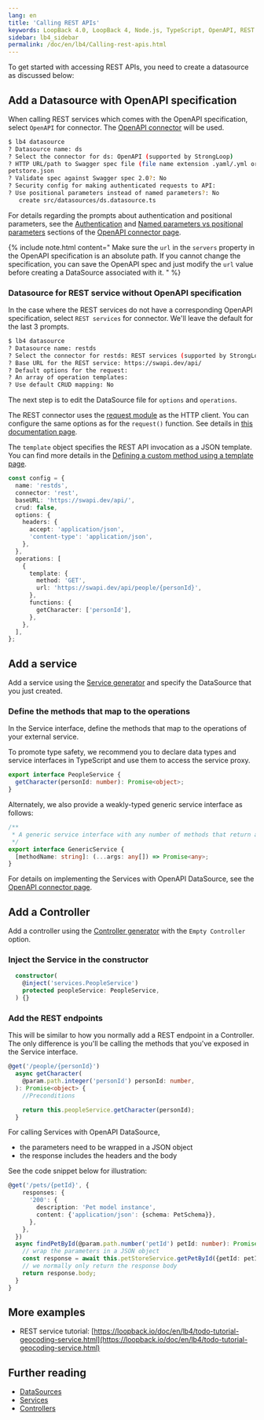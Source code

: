 ```yaml
---
lang: en
title: 'Calling REST APIs'
keywords: LoopBack 4.0, LoopBack 4, Node.js, TypeScript, OpenAPI, REST
sidebar: lb4_sidebar
permalink: /doc/en/lb4/Calling-rest-apis.html
---
```


To get started with accessing REST APIs, you need to create a datasource as
discussed below:

## Add a Datasource with OpenAPI specification

When calling REST services which comes with the OpenAPI specification, select
`OpenAPI` for connector. The [OpenAPI connector](OpenAPI-connector.html) will be
used.

```sh
$ lb4 datasource
? Datasource name: ds
? Select the connector for ds: OpenAPI (supported by StrongLoop)
? HTTP URL/path to Swagger spec file (file name extension .yaml/.yml or .json):
petstore.json
? Validate spec against Swagger spec 2.0?: No
? Security config for making authenticated requests to API:
? Use positional parameters instead of named parameters?: No
   create src/datasources/ds.datasource.ts
```

For details regarding the prompts about authentication and positional
parameters, see the [Authentication](OpenAPI-connector.html##authentication) and
[Named parameters vs positional parameters](OpenAPI-connector.html#named-parameters-vs-positional-parameters)
sections of the [OpenAPI connector page](OpenAPI-connector.html).

{% include note.html content="
Make sure the `url` in the `servers` property in the OpenAPI specification is an absolute path. If you cannot change the specification, you can save the OpenAPI spec and just modify the `url` value before creating a DataSource associated with it.
" %}

### Datasource for REST service without OpenAPI specification

In the case where the REST services do not have a corresponding OpenAPI
specification, select `REST services` for connector. We'll leave the default for
the last 3 prompts.

```sh
$ lb4 datasource
? Datasource name: restds
? Select the connector for restds: REST services (supported by StrongLoop)
? Base URL for the REST service: https://swapi.dev/api/
? Default options for the request:
? An array of operation templates:
? Use default CRUD mapping: No
```

The next step is to edit the DataSource file for `options` and `operations`.

The REST connector uses the
[request module](https://www.npmjs.com/package/request) as the HTTP client. You
can configure the same options as for the `request()` function. See details in
[this documentation page](https://loopback.io/doc/en/lb4/REST-connector.html#configure-options-for-request).

The `template` object specifies the REST API invocation as a JSON template. You
can find more details in the
[Defining a custom method using a template page](https://loopback.io/doc/en/lb4/REST-connector.html#defining-a-custom-method-using-a-template).

```ts
const config = {
  name: 'restds',
  connector: 'rest',
  baseURL: 'https://swapi.dev/api/',
  crud: false,
  options: {
    headers: {
      accept: 'application/json',
      'content-type': 'application/json',
    },
  },
  operations: [
    {
      template: {
        method: 'GET',
        url: 'https://swapi.dev/api/people/{personId}',
      },
      functions: {
        getCharacter: ['personId'],
      },
    },
  ],
};
```

## Add a service

Add a service using the [Service generator](Service-generator.md) and specify
the DataSource that you just created.

### Define the methods that map to the operations

In the Service interface, define the methods that map to the operations of your
external service.

To promote type safety, we recommend you to declare data types and service
interfaces in TypeScript and use them to access the service proxy.

```ts
export interface PeopleService {
  getCharacter(personId: number): Promise<object>;
}
```

Alternately, we also provide a weakly-typed generic service interface as
follows:

```ts
/**
 * A generic service interface with any number of methods that return a promise
 */
export interface GenericService {
  [methodName: string]: (...args: any[]) => Promise<any>;
}
```

For details on implementing the Services with OpenAPI DataSource, see the
[OpenAPI connector page](OpenAPI-connector.html).

## Add a Controller

Add a controller using the [Controller generator](Controller-generator.md) with
the `Empty Controller` option.

### Inject the Service in the constructor

```ts
  constructor(
    @inject('services.PeopleService')
    protected peopleService: PeopleService,
  ) {}
```

### Add the REST endpoints

This will be similar to how you normally add a REST endpoint in a Controller.
The only difference is you'll be calling the methods that you've exposed in the
Service interface.

```ts
@get('/people/{personId}')
  async getCharacter(
    @param.path.integer('personId') personId: number,
  ): Promise<object> {
    //Preconditions

    return this.peopleService.getCharacter(personId);
  }
```

For calling Services with OpenAPI DataSource,

- the parameters need to be wrapped in a JSON object
- the response includes the headers and the body

See the code snippet below for illustration:

```ts
@get('/pets/{petId}', {
    responses: {
      '200': {
        description: 'Pet model instance',
        content: {'application/json': {schema: PetSchema}},
      },
    },
  })
  async findPetById(@param.path.number('petId') petId: number): Promise<Pet> {
    // wrap the parameters in a JSON object
    const response = await this.petStoreService.getPetById({petId: petId});
    // we normally only return the response body
    return response.body;
  }
}
```

## More examples

- REST service tutorial:
  [https://loopback.io/doc/en/lb4/todo-tutorial-geocoding-service.html](https://loopback.io/doc/en/lb4/todo-tutorial-geocoding-service.html)

## Further reading

- [DataSources](DataSource.md)
- [Services](Service.md)
- [Controllers](Controller.md)
